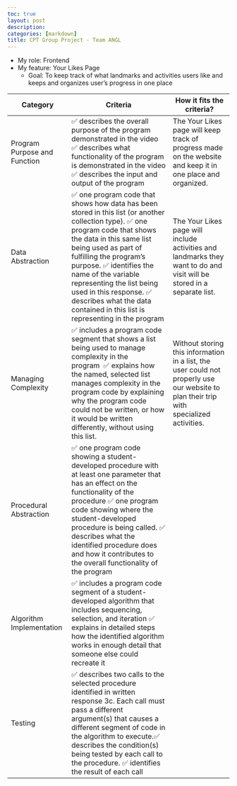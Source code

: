 ```yaml
---
toc: true
layout: post
description: 
categories: [markdown]
title: CPT Group Project - Team ANGL 
---
```


- My role: Frontend 
- My feature: Your Likes Page
    - Goal: To keep track of what landmarks and activities users like and keeps and organizes user’s progress in one place 

Category | Criteria | How it fits the criteria?
-- | -- | -- 
Program Purpose and Function | ✅ describes the overall purpose of the program demonstrated in the video ✅ describes what functionality of the program is demonstrated in the video  ✅ describes the input and output of the program | The Your Likes page will keep track of progress made on the website and keep it in one place and organized.
Data Abstraction |  ✅ one program code that shows how data has been stored in this list (or another collection type). ✅ one program code that shows the data in this same list being used as part of fulfilling the program’s purpose. ✅ identifies the name of the variable representing the list being used in this response. ✅ describes what the data contained in this list is representing in the program | The Your Likes page will include activities and landmarks they want to do and visit will be stored in a separate list. 
Managing Complexity | ✅ includes a program code segment that shows a list being used to manage complexity in the program  ✅ explains how the named, selected list manages complexity in the program code by explaining why the program code could not be written, or how it would be written differently, without using this list. | Without storing this information in a list, the user could not properly use our website to plan their trip with specialized activities. 
Procedural Abstraction | ✅ one program code showing a student-developed procedure with at least one parameter that has an effect on the functionality of the procedure ✅ one program code showing where the student-developed procedure is being called. ✅ describes what the identified procedure does and how it contributes to the overall functionality of the program |
Algorithm Implementation | ✅ includes a program code segment of a student-developed algorithm that includes sequencing, selection, and iteration ✅ explains in detailed steps how the identified algorithm works in enough detail that someone else could recreate it | 
Testing | ✅ describes two calls to the selected procedure identified in written response 3c. Each call must pass a different argument(s) that causes a different segment of code in the algorithm to execute.✅ describes the condition(s) being tested by each call to the procedure. ✅ identifies the result of each call | 










